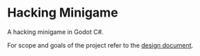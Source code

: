 # Hacking Minigame

A hacking minigame in Godot C#. 

For scope and goals of the project refer to the [design document](docs/Hacking%20Minigame%20Design%20Document.md).